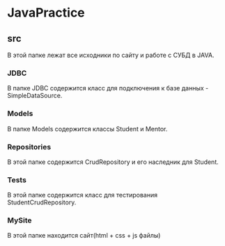 # JavaPractice
## src  
В этой папке лежат все исходники по сайту и работе с СУБД в JAVA.  
### JDBC  
В папке JDBC содержится класс для подключения к базе данных -  SimpleDataSource.  
### Models  
В папке Models содержится классы Student и Mentor.  
### Repositories  
В этой папке содержится CrudRepository и его наследник для Student.  
### Tests  
В этой папке содержится класс для тестирования StudentCrudRepository.  
### MySite  
В этой папке находится сайт(html + css + js файлы)
